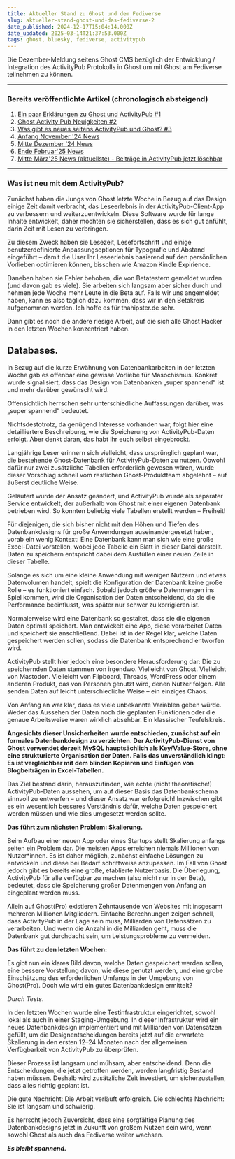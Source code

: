 ```yaml
---
title: Aktueller Stand zu Ghost und dem Fediverse
slug: aktueller-stand-ghost-und-das-fediverse-2
date_published: 2024-12-17T15:04:14.000Z
date_updated: 2025-03-14T21:37:53.000Z
tags: ghost, bluesky, fediverse, activitypub
---
```


Die Dezember-Meldung seitens Ghost CMS bezüglich der Entwicklung / Integration des ActivityPub Protokolls in Ghost um mit Ghost am Fediverse teilnehmen zu können.

---

### Bereits veröffentlichte Artikel (chronologisch absteigend)

1. [Ein paar Erklärungen zu Ghost und ActivityPub #1](__GHOST_URL__/ein-paar-erklarungen-zu-ghost-und-activitypub/)
2. [Ghost Activity Pub Neuigkeiten #2](__GHOST_URL__/ghost-activity-pub-neuigkeiten-2/)
3. [Was gibt es neues seitens ActivityPub und Ghost? #3](__GHOST_URL__/was-gibt-es-neues-seitens-activitypub-und-ghost-3/)
4. [Anfang November '24 News](__GHOST_URL__/aktueller-stand-ghost-und-das-fediverse/)
5. [Mitte Dezember '24 News](__GHOST_URL__/aktueller-stand-ghost-und-das-fediverse-2/)
6. [Ende Februar'25 News](__GHOST_URL__/was-geht-bei-ghost-und-dem-fediverse-activitypub/)
7. [Mitte März'25 News (aktuellste) - Beiträge in ActivityPub jetzt löschbar](__GHOST_URL__/ghost-neue-funktion-beitrage-in-activitypub-jetzt-loschbar/)

---

### Was ist neu mit dem ActivityPub?

Zunächst haben die Jungs von Ghost letzte Woche in Bezug auf das Design einige Zeit damit verbracht, das Leseerlebnis in der ActivityPub-Client-App zu verbessern und weiterzuentwickeln. Diese Software wurde für lange Inhalte entwickelt, daher möchten sie sicherstellen, dass es sich gut anfühlt, darin Zeit mit Lesen zu verbringen.

Zu diesem Zweck haben sie Lesezeit, Lesefortschritt und einige benutzerdefinierte Anpassungsoptionen für Typografie und Abstand eingeführt – damit die User Ihr Leseerlebnis basierend auf den persönlichen Vorlieben optimieren können, bisschen wie Amazon Kindle Expirience.

Daneben haben sie Fehler behoben, die von Betatestern gemeldet wurden (und davon gab es viele). Sie arbeiten sich langsam aber sicher durch und nehmen jede Woche mehr Leute in die Beta auf. Falls wir uns angemeldet haben, kann es also täglich dazu kommen, dass wir in den Betakreis aufgenommen werden. Ich hoffe es für thahipster.de sehr.

Dann gibt es noch die andere riesige Arbeit, auf die sich alle Ghost Hacker in den letzten Wochen konzentriert haben.

## Databases.

In Bezug auf die kurze Erwähnung von Datenbankarbeiten in der letzten Woche gab es offenbar eine gewisse Vorliebe für Masochismus. Konkret wurde signalisiert, dass das Design von Datenbanken „super spannend“ ist und mehr darüber gewünscht wird.

Offensichtlich herrschen sehr unterschiedliche Auffassungen darüber, was „super spannend“ bedeutet.

Nichtsdestotrotz, da genügend Interesse vorhanden war, folgt hier eine detailliertere Beschreibung, wie die Speicherung von ActivityPub-Daten erfolgt. Aber denkt daran, das habt ihr euch selbst eingebrockt.

Langjährige Leser erinnern sich vielleicht, dass ursprünglich geplant war, die bestehende Ghost-Datenbank für ActivityPub-Daten zu nutzen. Obwohl dafür nur zwei zusätzliche Tabellen erforderlich gewesen wären, wurde dieser Vorschlag schnell vom restlichen Ghost-Produktteam abgelehnt – auf äußerst deutliche Weise.

Geläutert wurde der Ansatz geändert, und ActivityPub wurde als separater Service entwickelt, der außerhalb von Ghost mit einer eigenen Datenbank betrieben wird. So konnten beliebig viele Tabellen erstellt werden – Freiheit!

Für diejenigen, die sich bisher nicht mit den Höhen und Tiefen des Datenbankdesigns für große Anwendungen auseinandergesetzt haben, vorab ein wenig Kontext: Eine Datenbank kann man sich wie eine große Excel-Datei vorstellen, wobei jede Tabelle ein Blatt in dieser Datei darstellt. Daten zu speichern entspricht dabei dem Ausfüllen einer neuen Zeile in dieser Tabelle.

Solange es sich um eine kleine Anwendung mit wenigen Nutzern und etwas Datenvolumen handelt, spielt die Konfiguration der Datenbank keine große Rolle – es funktioniert einfach. Sobald jedoch größere Datenmengen ins Spiel kommen, wird die Organisation der Daten entscheidend, da sie die Performance beeinflusst, was später nur schwer zu korrigieren ist.

Normalerweise wird eine Datenbank so gestaltet, dass sie die eigenen Daten optimal speichert. Man entwickelt eine App, diese verarbeitet Daten und speichert sie anschließend. Dabei ist in der Regel klar, welche Daten gespeichert werden sollen, sodass die Datenbank entsprechend entworfen wird.

ActivityPub stellt hier jedoch eine besondere Herausforderung dar: Die zu speichernden Daten stammen von irgendwo. Vielleicht von Ghost. Vielleicht von Mastodon. Vielleicht von Flipboard, Threads, WordPress oder einem anderen Produkt, das von Personen genutzt wird, denen Nutzer folgen. Alle senden Daten auf leicht unterschiedliche Weise – ein einziges Chaos.

Von Anfang an war klar, dass es viele unbekannte Variablen geben würde. Weder das Aussehen der Daten noch die geplanten Funktionen oder die genaue Arbeitsweise waren wirklich absehbar. Ein klassischer Teufelskreis.

**Angesichts dieser Unsicherheiten wurde entschieden, zunächst auf ein formales Datenbankdesign zu verzichten. Der ActivityPub-Dienst von Ghost verwendet derzeit MySQL hauptsächlich als Key/Value-Store, ohne eine strukturierte Organisation der Daten. Falls das unverständlich klingt: Es ist vergleichbar mit dem blinden Kopieren und Einfügen von Blogbeiträgen in Excel-Tabellen.**

Das Ziel bestand darin, herauszufinden, wie echte (nicht theoretische!) ActivityPub-Daten aussehen, um auf dieser Basis das Datenbankschema sinnvoll zu entwerfen – und dieser Ansatz war erfolgreich! Inzwischen gibt es ein wesentlich besseres Verständnis dafür, welche Daten gespeichert werden müssen und wie dies umgesetzt werden sollte.

**Das führt zum nächsten Problem: Skalierung.**

Beim Aufbau einer neuen App oder eines Startups stellt Skalierung anfangs selten ein Problem dar. Die meisten Apps erreichen niemals Millionen von Nutzer*innen. Es ist daher möglich, zunächst einfache Lösungen zu entwickeln und diese bei Bedarf schrittweise anzupassen. Im Fall von Ghost jedoch gibt es bereits eine große, etablierte Nutzerbasis. Die Überlegung, ActivityPub für alle verfügbar zu machen (also nicht nur in der Beta), bedeutet, dass die Speicherung großer Datenmengen von Anfang an eingeplant werden muss.

Allein auf Ghost(Pro) existieren Zehntausende von Websites mit insgesamt mehreren Millionen Mitgliedern. Einfache Berechnungen zeigen schnell, dass ActivityPub in der Lage sein muss, Milliarden von Datensätzen zu verarbeiten. Und wenn die Anzahl in die Milliarden geht, muss die Datenbank gut durchdacht sein, um Leistungsprobleme zu vermeiden.

**Das führt zu den letzten Wochen:**

Es gibt nun ein klares Bild davon, welche Daten gespeichert werden sollen, eine bessere Vorstellung davon, wie diese genutzt werden, und eine grobe Einschätzung des erforderlichen Umfangs in der Umgebung von Ghost(Pro). Doch wie wird ein gutes Datenbankdesign ermittelt?

*Durch Tests*.

In den letzten Wochen wurde eine Testinfrastruktur eingerichtet, sowohl lokal als auch in einer Staging-Umgebung. In dieser Infrastruktur wird ein neues Datenbankdesign implementiert und mit Milliarden von Datensätzen gefüllt, um die Designentscheidungen bereits jetzt auf die erwartete Skalierung in den ersten 12–24 Monaten nach der allgemeinen Verfügbarkeit von ActivityPub zu überprüfen.

Dieser Prozess ist langsam und mühsam, aber entscheidend. Denn die Entscheidungen, die jetzt getroffen werden, werden langfristig Bestand haben müssen. Deshalb wird zusätzliche Zeit investiert, um sicherzustellen, dass alles richtig geplant ist.

Die gute Nachricht: Die Arbeit verläuft erfolgreich. Die schlechte Nachricht: Sie ist langsam und schwierig.

Es herrscht jedoch Zuversicht, dass eine sorgfältige Planung des Datenbankdesigns jetzt in Zukunft von großem Nutzen sein wird, wenn sowohl Ghost als auch das Fediverse weiter wachsen.

***Es bleibt spannend.***
